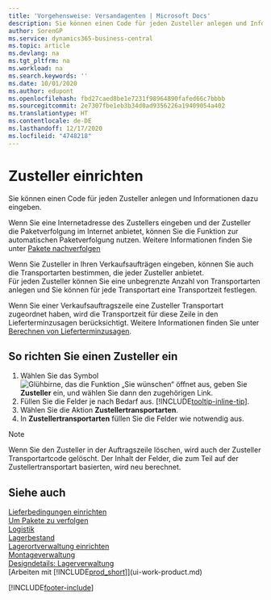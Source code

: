 ```yaml
---
title: 'Vorgehensweise: Versandagenten | Microsoft Docs'
description: Sie können einen Code für jeden Zusteller anlegen und Informationen dazu eingeben.
author: SorenGP
ms.service: dynamics365-business-central
ms.topic: article
ms.devlang: na
ms.tgt_pltfrm: na
ms.workload: na
ms.search.keywords: ''
ms.date: 10/01/2020
ms.author: edupont
ms.openlocfilehash: fbd27caed8be1e7231f98964890fafed66c7bbbb
ms.sourcegitcommit: 2e7307fbe1eb3b34d0ad9356226a19409054a402
ms.translationtype: HT
ms.contentlocale: de-DE
ms.lasthandoff: 12/17/2020
ms.locfileid: "4748218"
---
```

# <a name="set-up-shipping-agents"></a>Zusteller einrichten
Sie können einen Code für jeden Zusteller anlegen und Informationen dazu eingeben.  

Wenn Sie eine Internetadresse des Zustellers eingeben und der Zusteller die Paketverfolgung im Internet anbietet, können Sie die Funktion zur automatischen Paketverfolgung nutzen. Weitere Informationen finden Sie unter [Pakete nachverfolgen](sales-how-track-packages.md)

Wenn Sie Zusteller in Ihren Verkaufsaufträgen eingeben, können Sie auch die Transportarten bestimmen, die jeder Zusteller anbietet.  
Für jeden Zusteller können Sie eine unbegrenzte Anzahl von Transportarten anlegen und Sie können für jede Transportart eine Transportzeit festlegen.  

Wenn Sie einer Verkaufsauftragszeile eine Zusteller Transportart zugeordnet haben, wird die Transportzeit für diese Zeile in den Lieferterminzusagen berücksichtigt. Weitere Informationen finden Sie unter [Berechnen von Lieferterminzusagen](sales-how-to-calculate-order-promising-dates.md).

## <a name="to-set-up-a-shipping-agent"></a>So richten Sie einen Zusteller ein  
1.  Wählen Sie das Symbol ![Glühbirne, das die Funktion „Sie wünschen“ öffnet](media/ui-search/search_small.png "Was möchten Sie tun?") aus, geben Sie **Zusteller** ein, und wählen Sie dann den zugehörigen Link.  
2.  Füllen Sie die Felder je nach Bedarf aus. [!INCLUDE[tooltip-inline-tip](includes/tooltip-inline-tip_md.md)].  
3.  Wählen Sie die Aktion **Zustellertransportarten**.
4. In **Zustellertransportarten** füllen Sie die Felder wie notwendig aus.

> [!NOTE]  
>  Wenn Sie den Zusteller in der Auftragszeile löschen, wird auch der Zusteller Transportartcode gelöscht. Der Inhalt der Felder, die zum Teil auf der Zustellertransportart basierten, wird neu berechnet.  

## <a name="see-also"></a>Siehe auch
[Lieferbedingungen einrichten](sales-how-set-up-shipment-methods.md)  
[Um Pakete zu verfolgen](sales-how-track-packages.md)    
[Logistik](warehouse-manage-warehouse.md)  
[Lagerbestand](inventory-manage-inventory.md)  
[Lagerortverwaltung einrichten](warehouse-setup-warehouse.md)     
[Montageverwaltung](assembly-assemble-items.md)    
[Designdetails: Lagerverwaltung](design-details-warehouse-management.md)  
[Arbeiten mit [!INCLUDE[prod_short](includes/prod_short.md)]](ui-work-product.md)  


[!INCLUDE[footer-include](includes/footer-banner.md)]